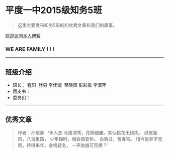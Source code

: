 # 平度一中2015级知务5班

> 这里主要发布知务5班的的优秀文章和我们的趣事。
  
  [欢迎访问本人博客](www.cnblogs.com/srpihot)

### WE ARE FAMILY ! ! !
***

## 班级介绍

 * 班长： 程阳  胖男 李佳润  蔡晓辉 彭彩霞 李淑萍 
 * 团支书：
 * 委员们：
 
***

## 优秀文章
> 作者：孙培豪
   
   '伊人恋
马尾清秀，花柳细腰。笑似桃花无镜扰。
绿皮轰鸣，八百里路，
少年锦时，相会西安桥。
白驹过，苦春宵。
惜今是非不觉晓，待得来年，金榜题名，
一声姑娘可否撩？'
